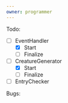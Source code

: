 ```yaml
---
owner: programmer
---
```

Todo:
- [ ] EventHandler
	- [x] Start
	- [ ] Finalize
- [ ] CreatureGenerator
	- [x] Start
	- [ ] Finalize
- [ ] EntryChecker

Bugs: